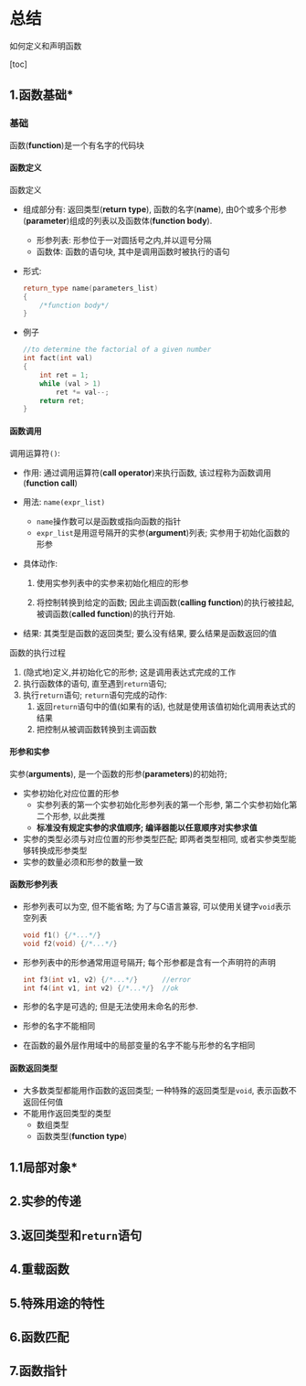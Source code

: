 # 总结

如何定义和声明函数

[toc]

## 1.函数基础*

### 基础

函数(**function**)是一个有名字的代码块

#### 函数定义

函数定义

* 组成部分有: 返回类型(**return type**), 函数的名字(**name**), 由0个或多个形参(**parameter**)组成的列表以及函数体(**function body**).

  * 形参列表: 形参位于一对圆括号之内,并以逗号分隔
  * 函数体: 函数的语句块, 其中是调用函数时被执行的语句

* 形式:

  ```c++
  return_type name(parameters_list) 
  {
      /*function body*/
  }
  ```

* 例子

  ```c++
  //to determine the factorial of a given number
  int fact(int val)		
  {
      int ret = 1;
      while (val > 1)
          ret *= val--;
      return ret;
  }
  ```

#### 函数调用

调用运算符`()`: 

* 作用: 通过调用运算符(**call operator**)来执行函数, 该过程称为函数调用(**function call**)

* 用法: `name(expr_list)`

  * `name`操作数可以是函数或指向函数的指针
  * `expr_list`是用逗号隔开的实参(**argument**)列表; 实参用于初始化函数的形参

* 具体动作:

  1. 使用实参列表中的实参来初始化相应的形参

  2. 将控制转换到给定的函数; 因此主调函数(**calling function**)的执行被挂起, 被调函数(**called function**)的执行开始.

* 结果: 其类型是函数的返回类型; 要么没有结果, 要么结果是函数返回的值

函数的执行过程

1. (隐式地)定义,并初始化它的形参; 这是调用表达式完成的工作
2. 执行函数体的语句, 直至遇到`return`语句;
3. 执行`return`语句; `return`语句完成的动作:
   1. 返回`return`语句中的值(如果有的话), 也就是使用该值初始化调用表达式的结果
   2. 把控制从被调函数转换到主调函数

#### 形参和实参

实参(**arguments**), 是一个函数的形参(**parameters**)的初始符;

* 实参初始化对应位置的形参
  * 实参列表的第一个实参初始化形参列表的第一个形参, 第二个实参初始化第二个形参, 以此类推
  * **标准没有规定实参的求值顺序; 编译器能以任意顺序对实参求值**
* 实参的类型必须与对应位置的形参类型匹配; 即两者类型相同, 或者实参类型能够转换成形参类型
* 实参的数量必须和形参的数量一致

#### 函数形参列表

* 形参列表可以为空, 但不能省略; 为了与C语言兼容, 可以使用关键字`void`表示空列表

  ```c++
  void f1() {/*...*/}
  void f2(void) {/*...*/}
  ```

* 形参列表中的形参通常用逗号隔开; 每个形参都是含有一个声明符的声明

  ```c++
  int f3(int v1, v2) {/*...*/} 		//error
  int f4(int v1, int v2) {/*...*/}	//ok
  ```

* 形参的名字是可选的; 但是无法使用未命名的形参.
* 形参的名字不能相同
* 在函数的最外层作用域中的局部变量的名字不能与形参的名字相同

#### 函数返回类型

* 大多数类型都能用作函数的返回类型; 一种特殊的返回类型是`void`, 表示函数不返回任何值
* 不能用作返回类型的类型
  * 数组类型
  * 函数类型(**function type**)

## 1.1局部对象*



## 2.实参的传递

## 3.返回类型和`return`语句

## 4.重载函数

## 5.特殊用途的特性

## 6.函数匹配

## 7.函数指针